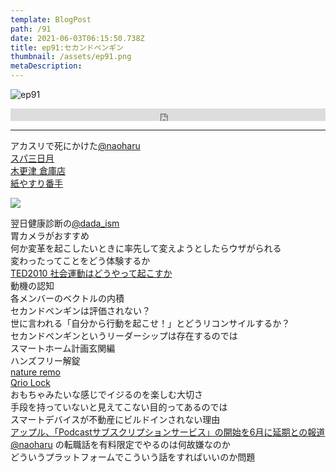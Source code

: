 ```yaml
---  
template: BlogPost  
path: /91
date: 2021-06-03T06:15:50.738Z  
title: ep91:セカンドペンギン
thumbnail: /assets/ep91.png
metaDescription:  
---  
```

![ep91](/assets/ep91.png)  


<iframe width="100%" height="20" scrolling="no" frameborder="no" allow="autoplay" src="https://w.soundcloud.com/player/?url=https%3A//api.soundcloud.com/tracks/1062430288&color=%23ff5500&inverse=false&auto_play=false&show_user=true"></iframe>

***  



アカスリで死にかけた[@naoharu](https://twitter.com/naoharu)  
[スパ三日月](http://www.mikazuki.co.jp/ryugu/pool_spa/)  
[木更津 倉庫店](https://www.costco.co.jp/store-finder/Kisarazu)  
[紙やすり番手](https://www.monotaro.com/s/pages/productinfo/sandpaper_howtochoose/)  

<img src="/assets/binbo.jpg"/>   

翌日健康診断の[@dada_ism](https://twitter.com/dada_ism)  
胃カメラがおすすめ  
何か変革を起こしたいときに率先して変えようとしたらウザがられる  
変わったってことをどう体験するか  
[TED2010 社会運動はどうやって起こすか](https://www.ted.com/talks/derek_sivers_how_to_start_a_movement?language=ja)  
動機の認知  
各メンバーのベクトルの内積  
セカンドペンギンは評価されない？  
世に言われる「自分から行動を起こせ！」とどうリコンサイルするか？  
セカンドペンギンというリーダーシップは存在するのでは  
スマートホーム計画玄関編  
ハンズフリー解錠  
[nature remo](https://nature.global/)  
[Qrio Lock](https://qrio.me/smartlock/)  
おもちゃみたいな感じでイジるのを楽しむ大切さ  
手段を持っていないと見えてこない目的ってあるのでは  
スマートデバイスが不動産にビルドインされない理由  
[アップル、「Podcastサブスクリプションサービス」の開始を6月に延期との報道](https://japan.cnet.com/article/35171534/)  
[@naoharu](https://twitter.com/naoharu)  の転職話を有料限定でやるのは何故嫌なのか  
どういうプラットフォームでこういう話をすればいいのか問題  

